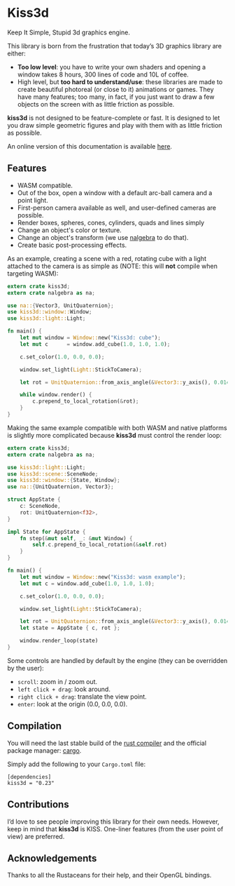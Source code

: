 # Kiss3d

Keep It Simple, Stupid 3d graphics engine.

This library is born from the frustration that today’s 3D
graphics library are either:

* **Too low level**: you have to write your own shaders and opening a
  window takes 8 hours, 300 lines of code and 10L of coffee.
* High level, but **too hard to understand/use**: these libraries are made to
  create beautiful photoreal (or close to it) animations or games.
  They have many features; too many, in fact, if you just want to draw a few objects
  on the screen with as little friction as possible.

**kiss3d** is not designed to be feature-complete or fast.
It is designed to let you draw simple geometric figures and play with them
with as little friction as possible.

An online version of this documentation is available [here](http://kiss3d.org).

## Features

* WASM compatible.
* Out of the box, open a window with a default arc-ball camera and a point light.
* First-person camera available as well, and user-defined cameras are possible.
* Render boxes, spheres, cones, cylinders, quads and lines simply
* Change an object's color or texture.
* Change an object's transform (we use [nalgebra](http://nalgebra.org) to do that).
* Create basic post-processing effects.

As an example, creating a scene with a red, rotating cube with a light attached
to the camera is as simple as (NOTE: this will **not** compile when targeting WASM):

```rust
extern crate kiss3d;
extern crate nalgebra as na;

use na::{Vector3, UnitQuaternion};
use kiss3d::window::Window;
use kiss3d::light::Light;

fn main() {
    let mut window = Window::new("Kiss3d: cube");
    let mut c      = window.add_cube(1.0, 1.0, 1.0);

    c.set_color(1.0, 0.0, 0.0);

    window.set_light(Light::StickToCamera);

    let rot = UnitQuaternion::from_axis_angle(&Vector3::y_axis(), 0.014);

    while window.render() {
        c.prepend_to_local_rotation(&rot);
    }
}
```

Making the same example compatible with both WASM and native platforms is slightly more complicated because **kiss3d** must control the render loop:

```rust
extern crate kiss3d;
extern crate nalgebra as na;

use kiss3d::light::Light;
use kiss3d::scene::SceneNode;
use kiss3d::window::{State, Window};
use na::{UnitQuaternion, Vector3};

struct AppState {
    c: SceneNode,
    rot: UnitQuaternion<f32>,
}

impl State for AppState {
    fn step(&mut self, _: &mut Window) {
        self.c.prepend_to_local_rotation(&self.rot)
    }
}

fn main() {
    let mut window = Window::new("Kiss3d: wasm example");
    let mut c = window.add_cube(1.0, 1.0, 1.0);

    c.set_color(1.0, 0.0, 0.0);

    window.set_light(Light::StickToCamera);

    let rot = UnitQuaternion::from_axis_angle(&Vector3::y_axis(), 0.014);
    let state = AppState { c, rot };

    window.render_loop(state)
}
```

Some controls are handled by default by the engine (they can be overridden by the user):

* `scroll`: zoom in / zoom out.
* `left click + drag`: look around.
* `right click + drag`: translate the view point.
* `enter`: look at the origin (0.0, 0.0, 0.0).

## Compilation
You will need the last stable build of the [rust compiler](http://www.rust-lang.org)
and the official package manager: [cargo](https://github.com/rust-lang/cargo).

Simply add the following to your `Cargo.toml` file:

```
[dependencies]
kiss3d = "0.23"
```


## Contributions
I’d love to see people improving this library for their own needs. However, keep in mind that
**kiss3d** is KISS. One-liner features (from the user point of view) are preferred.

## Acknowledgements

Thanks to all the Rustaceans for their help, and their OpenGL bindings.
